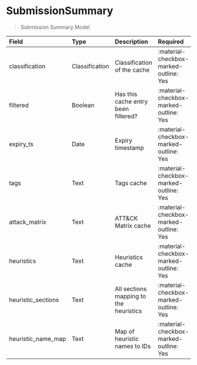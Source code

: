 [comment]: # (AUTOGENERATED MARKDOWN CONTENT. UPDATES TO ODM DOCUMENTATION SHOULD BE DONE THROUGH ASSEMBLYLINE-BASE REPO!)
# SubmissionSummary
> Submission Summary Model

| Field | Type | Description | Required | Default |
| :--- | :--- | :--- | :--- | :--- |
| classification | Classification | Classification of the cache | :material-checkbox-marked-outline: Yes | `TLP:C` |
| filtered | Boolean | Has this cache entry been filtered? | :material-checkbox-marked-outline: Yes | `False` |
| expiry_ts | Date | Expiry timestamp | :material-checkbox-marked-outline: Yes | `None` |
| tags | Text | Tags cache | :material-checkbox-marked-outline: Yes | `None` |
| attack_matrix | Text | ATT&CK Matrix cache | :material-checkbox-marked-outline: Yes | `None` |
| heuristics | Text | Heuristics cache | :material-checkbox-marked-outline: Yes | `None` |
| heuristic_sections | Text | All sections mapping to the heuristics | :material-checkbox-marked-outline: Yes | `None` |
| heuristic_name_map | Text | Map of heuristic names to IDs | :material-checkbox-marked-outline: Yes | `None` |


